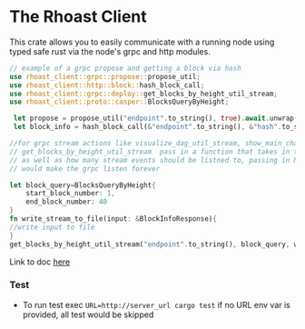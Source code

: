 # The Rhoast Client

This crate allows you to easily communicate with a running node using typed safe rust
via the node's grpc and http modules.

 ```rs
 // example of a grpc propose and getting a block via hash
 use rhoast_client::grpc::propose::propose_util;
 use rhoast_client::http::block::hash_block_call;
 use rhoast_client::grpc::deploy::get_blocks_by_height_util_stream;
 use rhoast_client::proto::casper::BlocksQueryByHeight;

  let propose = propose_util("endpoint".to_string(), true).await.unwrap();
  let block_info = hash_block_call(&"endpoint".to_string(), &"hash".to_string()).await.unwrap()

 //for grpc stream actions like visualize_dag_util_stream, show_main_chain_util_stream, show_blocks_util_stream,
 // get_blocks_by_height_util_stream  pass in a function that takes in the returned value of the stream
 // as well as how many stream events should be listned to, passing in None as the number of optional stream event
 // would make the grpc listen forever

 let block_query=BlocksQueryByHeight{
     start_block_number: 1,
     end_block_number: 40
 }
 fn write_stream_to_file(input: &BlockInfoResponse){
 //write input to file
 }
 get_blocks_by_height_util_stream("endpoint".to_string(), block_query, write_stream_to_file, Some(40)).await.unwrap();

 ```

Link to doc [here](https://docs.rs/rhoast_client/0.1.0/rhoast_client/index.html)


### Test
- To run test exec `URL=http://server_url cargo test` if no URL env var is provided, all test would be skipped